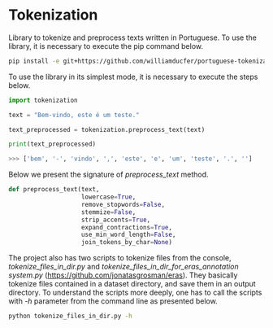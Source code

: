 # Tokenization

Library to tokenize and preprocess texts
  written in Portuguese.
To use the library,
  it is necessary to execute the pip command below.
```bash
pip install -e git+https://github.com/williamducfer/portuguese-tokenization#egg=tokenization
```

To use the library in its simplest mode,
  it is necessary to execute the steps below.

```python
import tokenization

text = "Bem-vindo, este é um teste."

text_preprocessed = tokenization.preprocess_text(text)

print(text_preprocessed)

>>> ['bem', '-', 'vindo', ',', 'este', 'e', 'um', 'teste', '.', '']
```

Below we present the signature of _preprocess_text_ method.

```python
def preprocess_text(text,
                    lowercase=True,
                    remove_stopwords=False,
                    stemmize=False,
                    strip_accents=True,
                    expand_contractions=True, 
                    use_min_word_length=False, 
                    join_tokens_by_char=None)
```

The project also has two scripts to tokenize files
  from the console, _tokenize_files_in_dir.py_ and
  _tokenize_files_in_dir_for_eras_annotation system.py_ (https://github.com/jonatasgrosman/eras).
They basically tokenize files contained in a
  dataset directory, and save them in an output 
  directory.
To understand the scripts more deeply,
  one has to call the scripts with _-h_ parameter
  from the command line
  as presented below.

```bash
python tokenize_files_in_dir.py -h
```
